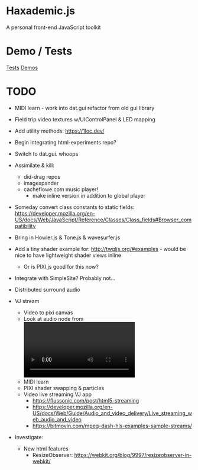 # Haxademic.js

A personal front-end JavaScript toolkit

# Demo / Tests

[Tests](https://cacheflowe.github.io/haxademic.js/)
[Demos](https://cacheflowe.github.io/haxademic.js/demo)

# TODO

* MIDI learn - work into dat.gui refactor from old gui library
* Field trip video textures w/UIControlPanel & LED mapping
* Add utility methods: https://1loc.dev/

* Begin integrating html-experiments repo?
* Switch to dat.gui. whoops
* Assimilate & kill:
  * did-drag repos
  * imagexpander
  * cacheflowe.com music player!
    * make inline version in addition to global player
* Someday convert class constants to static fields: https://developer.mozilla.org/en-US/docs/Web/JavaScript/Reference/Classes/Class_fields#Browser_compatibility
* Bring in Howler.js & Tone.js & wavesurfer.js
* Add a tiny shader example for: http://twgljs.org/#examples - would be nice to have lightweight shader views inline
  * Or is PIXI.js good for this now?
* Integrate with SimpleSite? Probably not...
* Distributed surround audio
* VJ stream
  * Video to pixi canvas
  * Look at audio node from <video> source for FFT on video: https://developer.mozilla.org/en-US/docs/Web/API/AudioContext/createMediaElementSource
  * MIDI learn
  * PIXI shader swapping & particles
  * Video live streaming VJ app
    * https://flussonic.com/post/html5-streaming
    * https://developer.mozilla.org/en-US/docs/Web/Guide/Audio_and_video_delivery/Live_streaming_web_audio_and_video
    * https://bitmovin.com/mpeg-dash-hls-examples-sample-streams/
* Investigate:
  * New html features
    * ResizeObserver: https://webkit.org/blog/9997/resizeobserver-in-webkit/
